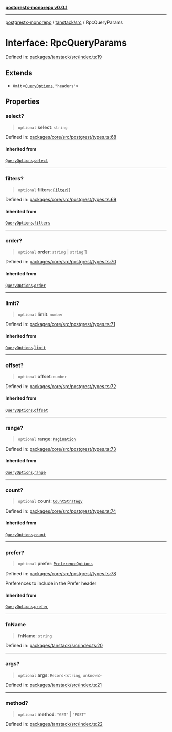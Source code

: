 [**postgrestx-monorepo v0.0.1**](../../../README.md)

---

[postgrestx-monorepo](../../../README.md) / [tanstack/src](../README.md) / RpcQueryParams

# Interface: RpcQueryParams

Defined in: [packages/tanstack/src/index.ts:19](https://github.com/samuelagm/postgrestx/blob/7b606dc406c6da40c0579c7268eb7cd998b69db8/packages/tanstack/src/index.ts#L19)

## Extends

- `Omit`\<[`QueryOptions`](../../../core/src/interfaces/QueryOptions.md), `"headers"`\>

## Properties

### select?

> `optional` **select**: `string`

Defined in: [packages/core/src/postgrest/types.ts:68](https://github.com/samuelagm/postgrestx/blob/7b606dc406c6da40c0579c7268eb7cd998b69db8/packages/core/src/postgrest/types.ts#L68)

#### Inherited from

[`QueryOptions`](../../../core/src/interfaces/QueryOptions.md).[`select`](../../../core/src/interfaces/QueryOptions.md#select)

---

### filters?

> `optional` **filters**: [`Filter`](../../../core/src/interfaces/Filter.md)[]

Defined in: [packages/core/src/postgrest/types.ts:69](https://github.com/samuelagm/postgrestx/blob/7b606dc406c6da40c0579c7268eb7cd998b69db8/packages/core/src/postgrest/types.ts#L69)

#### Inherited from

[`QueryOptions`](../../../core/src/interfaces/QueryOptions.md).[`filters`](../../../core/src/interfaces/QueryOptions.md#filters)

---

### order?

> `optional` **order**: `string` \| `string`[]

Defined in: [packages/core/src/postgrest/types.ts:70](https://github.com/samuelagm/postgrestx/blob/7b606dc406c6da40c0579c7268eb7cd998b69db8/packages/core/src/postgrest/types.ts#L70)

#### Inherited from

[`QueryOptions`](../../../core/src/interfaces/QueryOptions.md).[`order`](../../../core/src/interfaces/QueryOptions.md#order)

---

### limit?

> `optional` **limit**: `number`

Defined in: [packages/core/src/postgrest/types.ts:71](https://github.com/samuelagm/postgrestx/blob/7b606dc406c6da40c0579c7268eb7cd998b69db8/packages/core/src/postgrest/types.ts#L71)

#### Inherited from

[`QueryOptions`](../../../core/src/interfaces/QueryOptions.md).[`limit`](../../../core/src/interfaces/QueryOptions.md#limit)

---

### offset?

> `optional` **offset**: `number`

Defined in: [packages/core/src/postgrest/types.ts:72](https://github.com/samuelagm/postgrestx/blob/7b606dc406c6da40c0579c7268eb7cd998b69db8/packages/core/src/postgrest/types.ts#L72)

#### Inherited from

[`QueryOptions`](../../../core/src/interfaces/QueryOptions.md).[`offset`](../../../core/src/interfaces/QueryOptions.md#offset)

---

### range?

> `optional` **range**: [`Pagination`](../../../core/src/interfaces/Pagination.md)

Defined in: [packages/core/src/postgrest/types.ts:73](https://github.com/samuelagm/postgrestx/blob/7b606dc406c6da40c0579c7268eb7cd998b69db8/packages/core/src/postgrest/types.ts#L73)

#### Inherited from

[`QueryOptions`](../../../core/src/interfaces/QueryOptions.md).[`range`](../../../core/src/interfaces/QueryOptions.md#range)

---

### count?

> `optional` **count**: [`CountStrategy`](../../../core/src/type-aliases/CountStrategy.md)

Defined in: [packages/core/src/postgrest/types.ts:74](https://github.com/samuelagm/postgrestx/blob/7b606dc406c6da40c0579c7268eb7cd998b69db8/packages/core/src/postgrest/types.ts#L74)

#### Inherited from

[`QueryOptions`](../../../core/src/interfaces/QueryOptions.md).[`count`](../../../core/src/interfaces/QueryOptions.md#count)

---

### prefer?

> `optional` **prefer**: [`PreferenceOptions`](../../../core/src/interfaces/PreferenceOptions.md)

Defined in: [packages/core/src/postgrest/types.ts:78](https://github.com/samuelagm/postgrestx/blob/7b606dc406c6da40c0579c7268eb7cd998b69db8/packages/core/src/postgrest/types.ts#L78)

Preferences to include in the Prefer header

#### Inherited from

[`QueryOptions`](../../../core/src/interfaces/QueryOptions.md).[`prefer`](../../../core/src/interfaces/QueryOptions.md#prefer)

---

### fnName

> **fnName**: `string`

Defined in: [packages/tanstack/src/index.ts:20](https://github.com/samuelagm/postgrestx/blob/7b606dc406c6da40c0579c7268eb7cd998b69db8/packages/tanstack/src/index.ts#L20)

---

### args?

> `optional` **args**: `Record`\<`string`, `unknown`\>

Defined in: [packages/tanstack/src/index.ts:21](https://github.com/samuelagm/postgrestx/blob/7b606dc406c6da40c0579c7268eb7cd998b69db8/packages/tanstack/src/index.ts#L21)

---

### method?

> `optional` **method**: `"GET"` \| `"POST"`

Defined in: [packages/tanstack/src/index.ts:22](https://github.com/samuelagm/postgrestx/blob/7b606dc406c6da40c0579c7268eb7cd998b69db8/packages/tanstack/src/index.ts#L22)
